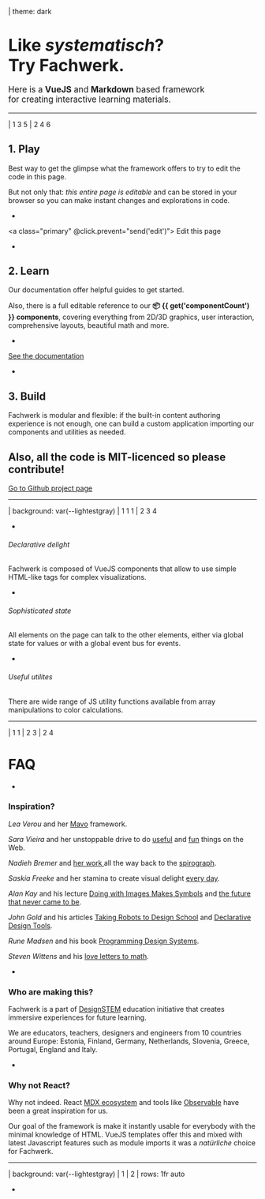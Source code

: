 | theme: dark

# <big>Like <var>system&shy;atisch</var>?<br>Try Fach&shy;werk.</big>

<big>

Here is a **VueJS** and **Markdown** based framework<br>for creating interactive learning materials.

</big>

---

| 1 3 5
| 2 4 6

## 1. Play

Best way to get the glimpse what the framework offers to try to edit the code in this page.

But not only that: <var>this entire page is editable</var> and can be stored in your browser so you can make instant changes and explorations in code.

-

<a class="primary" @click.prevent="send('edit')"><f-edit-icon />&nbsp;Edit this page</a>

-

## 2. Learn

Our documentation offer helpful guides to get started. 

Also, there is a full editable reference to our **📦&nbsp;{{ get('componentCount') }}&nbsp;components**, covering everything from 2D/3D graphics, user interaction, comprehensive layouts, beautiful math and more.

-

<a href="./docs" class="primary">See the documentation</a>

-

## 3. Build

Fachwerk is modular and flexible: if the built-in content authoring experience is not enough, one can build a custom application importing our components and utilities as needed. 

Also, all the code is MIT-licenced so please contribute!
-

<a href="https://github.com/designstem/fachwerk" class="primary" target="_blank">Go to Github project page</a>

---

| background: var(--lightestgray)
| 1 1 1
| 2 3 4

<f-content-example src="./docs/examples/2d.md" />

-

###### Declarative delight

Fachwerk is composed of VueJS components that allow to use simple HTML-like tags for complex visualizations.

-

###### Sophisticated state

All elements on the page can talk to the other elements, either via global state for values or with a global event bus for events.

-

###### Useful utilites

There are wide range of JS utility functions available from array manipulations to color calculations.

---

| 1 1
| 2 3
| 2 4

# FAQ

-

### Inspiration?

<var>Lea Verou</var> and her [Mavo](https://www.smashingmagazine.com/2017/05/introducing-mavo/) framework.

<var>Sara Vieira</var> and her unstoppable drive to do [useful](https://fiddly.netlify.com/) and [fun](https://makefrontendshitagain.party/) things on the Web.

<var>Nadieh Bremer</var> and [her work ](https://www.visualcinnamon.com/) all the way back to the [spirograph](https://www.visualcinnamon.com/2016/01/animating-dashed-line-d3).

<var>Saskia Freeke</var> and her stamina to create visual delight [every day](https://twitter.com/sasj_nl).

<var>Alan Kay</var> and his lecture [Doing with Images Makes Symbols](https://www.youtube.com/watch?v=p2LZLYcu_JY) and [the future that never came to be](https://www.youtube.com/watch?v=8pTEmbeENF4).

<var>John Gold</var> and his articles [Taking Robots to Design School](https://jon.gold/2016/05/robot-design-school) and [Declarative Design Tools](https://jon.gold/2016/06/declarative-design-tools/).

<var>Rune Madsen</var> and his book [Programming Design Systems](https://programmingdesignsystems.com/).

<var>Steven Wittens</var> and his [love letters to math](http://acko.net).

-

### Who are making this?

Fachwerk is a part of [DesignSTEM](https://designstem.github.io/projects) education initiative that creates immersive experiences for future learning. 

We are educators, teachers, designers and engineers from 10 countries around Europe: Estonia, Finland, Germany, Netherlands, Slovenia, Greece, Portugal, England and Italy.

-

### Why not React?

Why not indeed. React [MDX ecosystem](https://github.com/mdx-js) and tools like [Observable](observablehq.com) have been a great inspiration for us.

Our goal of the framework is make it instantly usable for everybody with the minimal knowledge of HTML. VueJS templates offer this and mixed with latest Javascript features such as module imports it was a *natürliche* choice for Fachwerk.

---

| background: var(--lightestgray)
| 1
| 2
| rows: 1fr auto

-

<f-footer style="padding: 0" />